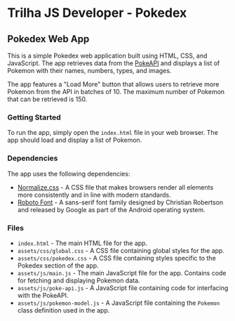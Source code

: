 # Trilha JS Developer - Pokedex

## Pokedex Web App

This is a simple Pokedex web application built using HTML, CSS, and JavaScript. The app retrieves data from the [PokeAPI](https://pokeapi.co/) and displays a list of Pokemon with their names, numbers, types, and images.

The app features a "Load More" button that allows users to retrieve more Pokemon from the API in batches of 10. The maximum number of Pokemon that can be retrieved is 150.

### Getting Started

To run the app, simply open the `index.html` file in your web browser. The app should load and display a list of Pokemon.

### Dependencies

The app uses the following dependencies:

* [Normalize.css](https://necolas.github.io/normalize.css/) - A CSS file that makes browsers render all elements more consistently and in line with modern standards.
* [Roboto Font](https://fonts.google.com/specimen/Roboto) - A sans-serif font family designed by Christian Robertson and released by Google as part of the Android operating system.

### Files

* `index.html` - The main HTML file for the app.
* `assets/css/global.css` - A CSS file containing global styles for the app.
* `assets/css/pokedex.css` - A CSS file containing styles specific to the Pokedex section of the app.
* `assets/js/main.js` - The main JavaScript file for the app. Contains code for fetching and displaying Pokemon data.
* `assets/js/poke-api.js` - A JavaScript file containing code for interfacing with the PokeAPI.
* `assets/js/pokemon-model.js` - A JavaScript file containing the `Pokemon` class definition used in the app.
